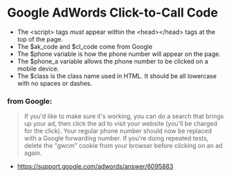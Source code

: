 # Google AdWords Click-to-Call Code

* The &lt;script&gt; tags *must* appear within the &lt;head&gt;&lt;/head&gt; tags at the top of the page.
* The $ak_code and $cl_code come from Google
* The $phone variable is how the phone number will appear on the page.
* The $phone_a variable allows the phone number to be clicked on a mobile device.
* The $class is the class name used in HTML. It should be all lowercase with no spaces or dashes.

### from Google:
> If you'd like to make sure it's working, you can do a search that brings up your ad, then click the ad to visit your website (you'll be charged for the click). Your regular phone number should now be replaced with a Google forwarding number. If you're doing repeated tests, delete the "gwcm" cookie from your browser before clicking on an ad again.

* https://support.google.com/adwords/answer/6095883